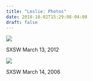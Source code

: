 ```yaml
---
title: "Leslie: Photos"
date: 2018-10-02T15:29:08-04:00
draft: false
---
```


<img src="/photos/leslie/one.jpg"/>

SXSW March 13, 2012

<img src="/photos/leslie/two.jpg"/>

SXSW March 14, 2006
